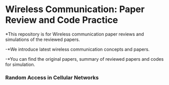 # Wireless Communication: Paper Review and Code Practice
*This repository is for Wireless communication paper reviews and simulations of the reviewed papers.

   -*We introduce latest wireless communication concepts and papers.

   -*You can find the original papers, summary of reviewed papers and codes for simulation.

### Random Access in Cellular Networks
